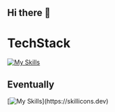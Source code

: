 ## Hi there 👋

<!--
**MaekawaTomonori/MaekawaTomonori** is a ✨ _special_ ✨ repository because its `README.md` (this file) appears on your GitHub profile.

Here are some ideas to get you started:

- 🔭 I’m currently working on ...
- 🌱 I’m currently learning ...
- 👯 I’m looking to collaborate on ...
- 🤔 I’m looking for help with ...
- 💬 Ask me about ...
- 📫 How to reach me: ...
- 😄 Pronouns: ...
- ⚡ Fun fact: ...
-->

# TechStack
[![My Skills](https://skillicons.dev/icons?i=cpp,java,github,discord,twitter)](https://skillicons.dev)

## Eventually
[![My Skills](https://skillicons.dev/icons?i=raspberrypi,linux,mysql,)](https://skillicons.dev)
